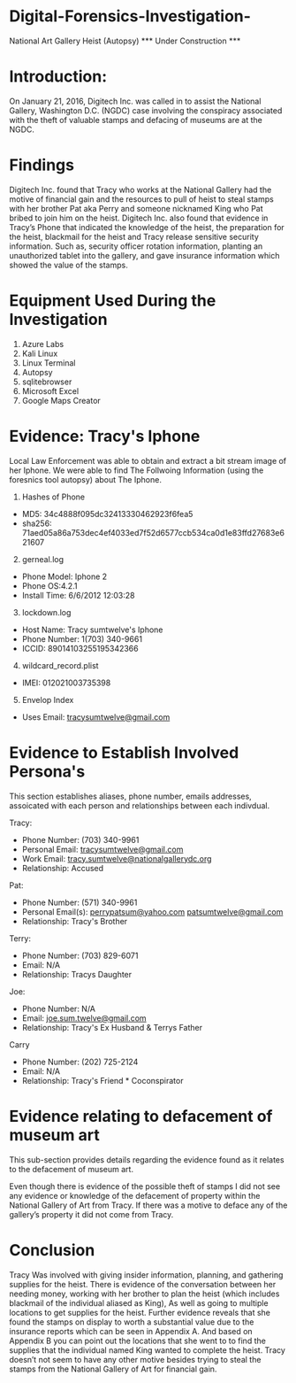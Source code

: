 # Digital-Forensics-Investigation-
National Art Gallery Heist (Autopsy)
*** Under Construction ***
# Introduction:
On January 21, 2016, Digitech Inc. was called in to assist the National Gallery, Washington D.C. (NGDC) case involving the conspiracy associated with the theft of valuable stamps and defacing of museums are at the NGDC. 
# Findings
Digitech Inc. found that Tracy who works at the National Gallery had the motive of financial gain and the resources to pull of heist to steal stamps with her brother Pat aka Perry and someone nicknamed King who Pat bribed to join him on the heist. Digitech Inc. also found that evidence in Tracy’s Phone that indicated the knowledge of the heist, the preparation for the heist, blackmail for the heist and Tracy release sensitive security information. Such as, security officer rotation information, planting an unauthorized tablet into the gallery, and gave insurance information which showed the value of the stamps. 
# Equipment Used During the Investigation
1) Azure Labs
2) Kali Linux
3) Linux Terminal 
4) Autopsy
5) sqlitebrowser
6) Microsoft Excel
7) Google Maps Creator
# Evidence: Tracy's Iphone
Local Law Enforcement was able to obtain and extract a bit stream image of her Iphone. We were able to find The Follwoing Information (using the foresnics tool autopsy) about The Iphone. 
1) Hashes of Phone
  * MD5: 34c4888f095dc32413330462923f6fea5
  * sha256: 71aed05a86a753dec4ef4033ed7f52d6577ccb534ca0d1e83ffd27683e621607
2) gerneal.log
  * Phone Model: Iphone 2
  * Phone OS:4.2.1
  * Install Time: 6/6/2012 12:03:28
3) lockdown.log
  * Host Name: Tracy sumtwelve's Iphone 
  * Phone Number: 1(703) 340-9661
  * ICCID: 89014103255195342366
4) wildcard_record.plist
  * IMEI: 012021003735398
5) Envelop Index
  * Uses Email: tracysumtwelve@gmail.com
# Evidence to Establish Involved Persona's 
This section establishes aliases, phone number, emails addresses, assoicated with each person and relationships between each indivdual.

Tracy: 
 * Phone Number: (703) 340-9961
 * Personal Email: tracysumtwelve@gmail.com
 * Work Email: tracy.sumtwelve@nationalgallerydc.org
 * Relationship: Accused
 
Pat: 
 * Phone Number: (571) 340-9961
 * Personal Email(s): perrypatsum@yahoo.com
                      patsumtwelve@gmail.com
 * Relationship: Tracy's Brother
 
 Terry: 
  * Phone Number: (703) 829-6071 
  * Email: N/A
  * Relationship: Tracys Daughter
  
  Joe: 
   * Phone Number: N/A
   * Email: joe.sum.twelve@gmail.com
   * Relationship: Tracy's Ex Husband & Terrys Father
   
  Carry
   * Phone Number: (202) 725-2124
   * Email: N/A
   * Relationship: Tracy's Friend * Coconspirator
# Evidence relating to defacement of museum art
This sub-section provides details regarding the evidence found as it relates to the defacement of museum art. 

Even though there is evidence of the possible theft of stamps I did not see any evidence or knowledge of the defacement of property within the National Gallery of Art from Tracy. If there was a motive to deface any of the gallery’s property it did not come from Tracy. 
# Conclusion
Tracy Was involved with giving insider information, planning, and gathering supplies for the heist. There is evidence of the conversation between her needing money, working with her brother to plan the heist (which includes blackmail of the individual aliased as King), As well as going to multiple locations to get supplies for the heist. Further evidence reveals that she found the stamps on display to worth a substantial value due to the insurance reports which can be seen in Appendix A. And based on Appendix B you can point out the locations that she went to to find the supplies that the individual named King wanted to complete the heist. Tracy doesn’t not seem to have any other motive besides trying to steal the stamps from the National Gallery of Art for financial gain. 
